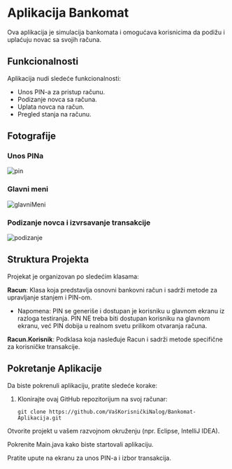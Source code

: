 # Aplikacija Bankomat

Ova aplikacija je simulacija bankomata i omogućava korisnicima da podižu i uplaćuju novac sa svojih računa.

## Funkcionalnosti

Aplikacija nudi sledeće funkcionalnosti:

- Unos PIN-a za pristup računu.
- Podizanje novca sa računa.
- Uplata novca na račun.
- Pregled stanja na računu.


## Fotografije

### Unos PINa
![pin](https://github.com/rile037/Banka/assets/60843900/102eadde-adeb-464e-a889-4b07911ecd19)

### Glavni meni
![glavniMeni](https://github.com/rile037/Banka/assets/60843900/b962169a-cbb1-4729-8566-6fa3a612d5ab)

### Podizanje novca i izvrsavanje transakcije
![podizanje](https://github.com/rile037/Banka/assets/60843900/36ba3994-d73e-4f6a-9728-ae587c3ff586)


## Struktura Projekta

Projekat je organizovan po sledećim klasama:

**Racun**: Klasa koja predstavlja osnovni bankovni račun i sadrži metode za upravljanje stanjem i PIN-om.
- Napomena: PIN se generiše i dostupan je korisniku u glavnom ekranu iz razloga testiranja. 
PIN NE treba biti dostupan korisniku na glavnom ekranu, već PIN dobija u realnom svetu prilikom otvaranja računa. 

**Racun.Korisnik**: Podklasa koja nasleđuje Racun i sadrži metode specifične za korisničke transakcije.


## Pokretanje Aplikacije

Da biste pokrenuli aplikaciju, pratite sledeće korake:

1. Klonirajte ovaj GitHub repozitorijum na svoj računar:

   ```shell
   git clone https://github.com/VašKorisničkiNalog/Bankomat-Aplikacija.git

Otvorite projekt u vašem razvojnom okruženju (npr. Eclipse, IntelliJ IDEA).

Pokrenite Main.java kako biste startovali aplikaciju.

Pratite upute na ekranu za unos PIN-a i izbor transakcija.

